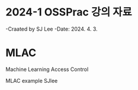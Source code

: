 # 2024-1 OSSPrac 강의 자료
-Craated by SJ Lee
-Date: 2024. 4. 3.

# MLAC
Machine Learning Access Control

MLAC example
SJlee